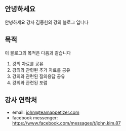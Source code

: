 ## 안녕하세요
안녕하세요 강사 김종헌의 강의 블로그 입니다


## 목적
이 블로그의 목적은 다음과 같습니다  

1. 강의 자료를 공유
1. 강의와 관련된 추가 자료를 공유
1. 강의와 관련된 질의응답 공유
1. 강의와 관련된 포럼

## 강사 연락처
- email: john@teamappetizer.com
- facebook messenger: https://www.facebook.com/messages/t/john.kim.87
